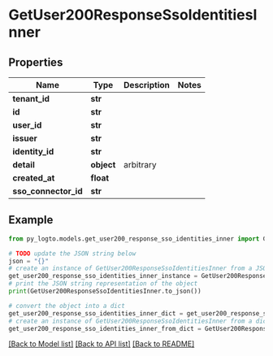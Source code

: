 # GetUser200ResponseSsoIdentitiesInner


## Properties

Name | Type | Description | Notes
------------ | ------------- | ------------- | -------------
**tenant_id** | **str** |  | 
**id** | **str** |  | 
**user_id** | **str** |  | 
**issuer** | **str** |  | 
**identity_id** | **str** |  | 
**detail** | **object** | arbitrary | 
**created_at** | **float** |  | 
**sso_connector_id** | **str** |  | 

## Example

```python
from py_logto.models.get_user200_response_sso_identities_inner import GetUser200ResponseSsoIdentitiesInner

# TODO update the JSON string below
json = "{}"
# create an instance of GetUser200ResponseSsoIdentitiesInner from a JSON string
get_user200_response_sso_identities_inner_instance = GetUser200ResponseSsoIdentitiesInner.from_json(json)
# print the JSON string representation of the object
print(GetUser200ResponseSsoIdentitiesInner.to_json())

# convert the object into a dict
get_user200_response_sso_identities_inner_dict = get_user200_response_sso_identities_inner_instance.to_dict()
# create an instance of GetUser200ResponseSsoIdentitiesInner from a dict
get_user200_response_sso_identities_inner_from_dict = GetUser200ResponseSsoIdentitiesInner.from_dict(get_user200_response_sso_identities_inner_dict)
```
[[Back to Model list]](../README.md#documentation-for-models) [[Back to API list]](../README.md#documentation-for-api-endpoints) [[Back to README]](../README.md)


